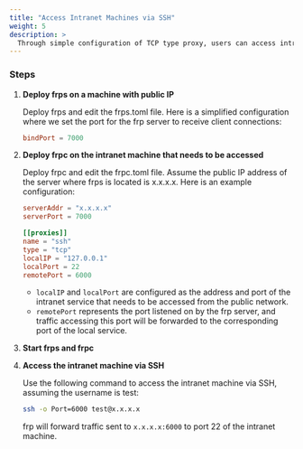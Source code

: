 ```yaml
---
title: "Access Intranet Machines via SSH"
weight: 5
description: >
  Through simple configuration of TCP type proxy, users can access intranet servers.
---
```


### Steps

1. **Deploy frps on a machine with public IP**

    Deploy frps and edit the frps.toml file. Here is a simplified configuration where we set the port for the frp server to receive client connections:

    ```toml
    bindPort = 7000
    ```

2. **Deploy frpc on the intranet machine that needs to be accessed**

    Deploy frpc and edit the frpc.toml file. Assume the public IP address of the server where frps is located is x.x.x.x. Here is an example configuration:

    ```toml
    serverAddr = "x.x.x.x"
    serverPort = 7000

    [[proxies]]
    name = "ssh"
    type = "tcp"
    localIP = "127.0.0.1"
    localPort = 22
    remotePort = 6000
    ```

    * `localIP` and `localPort` are configured as the address and port of the intranet service that needs to be accessed from the public network.
    * `remotePort` represents the port listened on by the frp server, and traffic accessing this port will be forwarded to the corresponding port of the local service.

3. **Start frps and frpc**

4. **Access the intranet machine via SSH**

    Use the following command to access the intranet machine via SSH, assuming the username is test:

    ```bash
    ssh -o Port=6000 test@x.x.x.x
    ```

    frp will forward traffic sent to `x.x.x.x:6000` to port 22 of the intranet machine.